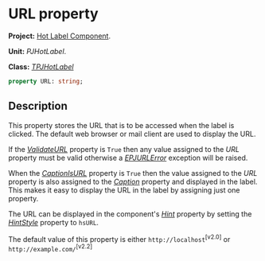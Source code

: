 # URL property

**Project:** [Hot Label Component](../API.md).

**Unit:** _PJHotLabel_.

**Class:** _[TPJHotLabel](../API/TPJHotLabel.md)_

```pascal
property URL: string;
```

## Description

This property stores the URL that is to be accessed when the label is clicked. The default web browser or mail client are used to display the URL.

If the _[ValidateURL](../API/TPJHotLabel-ValidateURL.md)_ property is `True` then any value assigned to the _URL_ property must be valid otherwise a _[EPJURLError](../API/EPJURLError.md)_ exception will be raised.

When the _[CaptionIsURL](../API/TPJHotLabel-CaptionIsURL.md)_ property is `True` then the value assigned to the _URL_ property is also assigned to the _[Caption](../API/TPJHotLabel-Caption.md)_ property and displayed in the label. This makes it easy to display the URL in the label by assigning just one property.

The URL can be displayed in the component's _[Hint](../API/TPJHotLabel-Hint.md)_ property by setting the _[HintStyle](../API/TPJHotLabel-HintStyle.md)_ property to `hsURL`.

The default value of this property is either `http://localhost`<sup>[v2.0]</sup>  or `http://example.com/`<sup>[v2.2]</sup>
